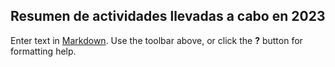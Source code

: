 ## Resumen de actividades llevadas a cabo en 2023

Enter text in [Markdown](http://daringfireball.net/projects/markdown/). Use the toolbar above, or click the **?** button for formatting help.
